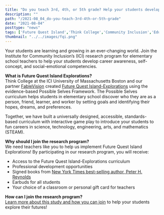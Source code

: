 ```yaml
---
title: "Do you teach 3rd, 4th, or 5th grade? Help your students develop career awareness with Future Quest Island-Explorations"
description: ""
path: "/2021-08_04_do-you-teach-3rd-4th-or-5th-grade"
date: "2021-08-04"
posttype: "news"
tags: ['Future Quest Island','Think College','Community Inclusion','Education','Early Ed']
thumbnail: "../../images/fqi.png"
---
```


Your students are learning and growing in an ever-changing world. Join the Institute for Community Inclusion’s (ICI) research program for elementary school teachers to help your students develop career awareness, self-concept, and social-emotional competencies.

**What is Future Quest Island Explorations?**  
Think College at the ICI University of Massachusetts Boston and our partner [FableVision](https://www.fablevisionstudios.com/) created [Future Quest Island-Explorations](http://www.fqie.org/) using the evidence-based Possible Selves Framework. The Possible Selves curriculum helps students in elementary school discover who they are as a person, friend, learner, and worker by setting goals and identifying their hopes, dreams, and preferences.

Together, we have built a universally designed, accessible, standards-based curriculum with interactive game play to introduce your students to fun careers in science, technology, engineering, arts, and mathematics (STEAM).

**Why should I join the research program?**  
We need teachers like you to help us implement Future Quest Island Explorations! By participating in our research program, you will receive:  
* Access to the Future Quest Island-Explorations curriculum  
* Professional development opportunities  
* Signed books from [New York Times best-selling author, Peter H. Reynolds](https://www.peterhreynolds.com/)  
* Earbuds for all students  
* Your choice of a classroom or personal gift card for teachers

**How can I join the research program?**  
[Learn more about this study and how you can join](https://sites.google.com/umb.edu/fqie-research-study-info/home) to help your students explore their futures!